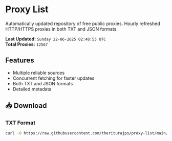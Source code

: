 # Proxy List

Automatically updated repository of free public proxies. Hourly refreshed HTTP/HTTPS proxies in both TXT and JSON formats.

**Last Updated:** `Sunday 22-06-2025 02:48:53 UTC`  
**Total Proxies:** `12567`

## Features
- Multiple reliable sources
- Concurrent fetching for faster updates
- Both TXT and JSON formats
- Detailed metadata

## 📥 Download

### TXT Format
```bash
curl -O https://raw.githubusercontent.com/theriturajps/proxy-list/main/proxies.txt